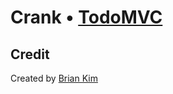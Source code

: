 # Crank • [TodoMVC](http://todomvc.com)

## Credit

Created by [Brian Kim](https://github.com/brainkim)
